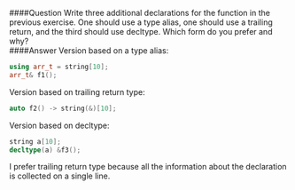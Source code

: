####Question
Write three additional declarations for the function in the previous exercise. One should use a type alias, one should use a trailing return, and the third should use decltype. Which form do you prefer and why?  
####Answer
Version based on a type alias:
```cpp
using arr_t = string[10];
arr_t& f1();
```

Version based on trailing return type:
```cpp
auto f2() -> string(&)[10];
```

Version based on decltype:
```cpp
string a[10];
decltype(a) &f3();
```

I prefer trailing return type because all the information about the declaration is collected on a single line.  
